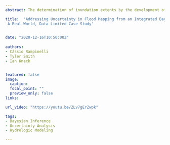 ```yaml
---
abstract: The determination of inundation extents by the development of flood hazard maps, including the frequency of floods, and how they affect flood-prone areas is a topic of paramount importance in water resources engineering. The procedure generally initiates by estimating the magnitude of a flood with a particular likelihood, followed by a simulation of that flood in a hydraulic model, ending in the delineation of the resulting flood extents in a flood map, typically represented as a deterministic boundary. However, neglecting uncertainty when delineating flood boundaries might result in some shortcomings in the use of mapped information considering different applications such as flood hazard and water resources management or even in river restoration planning. Additionally, addressing uncertainty can not only improve the decision-making process but also be instructive on the complementary data acquisition.  This study applies a fully Bayesian model capable of integrating the uncertainties from the rating curve and flood frequency analysis to generate flood maps using the HEC-RAS hydraulic model to propagate the uncertainties in the water surface elevations. The model is tested in a practical real-world case with limited data.      The flood maps for different return periods, including the 95% credible intervals, are generated. The results demonstrate that even in situations that suffer data limitations, uncertainty analysis can still be useful to better inform decision making. 

title:  'Addressing Uncertainty in Flood Mapping from an Integrated Bayesian Model Perspective:
 A Real-World, Data-Limited Case Study'

  
date: "2020-12-16T10:50:00Z"  
 
authors:
- Cássio Rampinelli
- Tyler Smith
- Ian Knack


featured: false
image:
  caption: 
  focal_point: ""
  preview_only: false
links:

url_video: "https://youtu.be/ZLv7gErZwpk"

tags:
- Bayesian Inference
- Uncertainty Analysis
- Hydrologic Modeling

---
```



